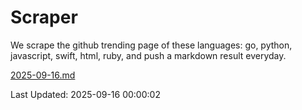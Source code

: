 # Scraper

We scrape the github trending page of these languages: go, python, javascript, swift, html, ruby, and push a markdown result everyday.

[2025-09-16.md](https://github.com/henson/Scraper/blob/master/2025-09-16.md)

Last Updated: 2025-09-16 00:00:02